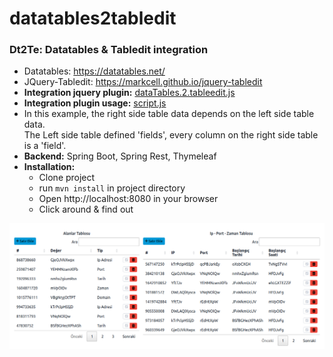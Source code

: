 # datatables2tabledit

### Dt2Te: Datatables & Tabledit integration
- Datatables: https://datatables.net/
- JQuery-Tabledit: https://markcell.github.io/jquery-tabledit
- **Integration jquery plugin:** [dataTables.2.tableedit.js](src/main/resources/public/content/js/dataTables.2.tableedit.js)
- **Integration plugin usage:** [script.js](src/main/resources/public/content/js/script.js)
- In this example, the right side table data depends on the left side table data. <br>
The Left side table defined 'fields', every column on the right side table is a 'field'.
- **Backend:** Spring Boot, Spring Rest, Thymeleaf
- **Installation:**
  - Clone project
  - run `mvn install` in project directory
  - Open http://localhost:8080 in your browser
  - Click around & find out

![UI example:](doc/dt2te.png "UI screeshot")

